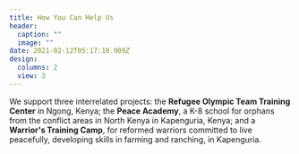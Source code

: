 ```yaml
---
title: How You Can Help Us
header:
  caption: ""
  image: ""
date: 2021-02-12T05:17:18.909Z
design:
  columns: 2
  view: 3
---
```

We support three interrelated projects: the **Refugee Olympic Team Training Center** in Ngong, Kenya; the **Peace Academy**, a K-8 school for orphans from the conflict areas in North Kenya in Kapenguria, Kenya; and a **Warrior's Training Camp**, for reformed warriors committed to live peacefully, developing skills in farming and ranching, in Kapenguria.
